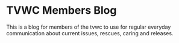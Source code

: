 # TVWC Members Blog
This is a blog for members of the tvwc to use for regular everyday communication about current issues, rescues, caring and releases.